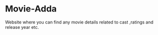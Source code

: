 # Movie-Adda
Website where you can find any movie details related to cast ,ratings and release year etc.
